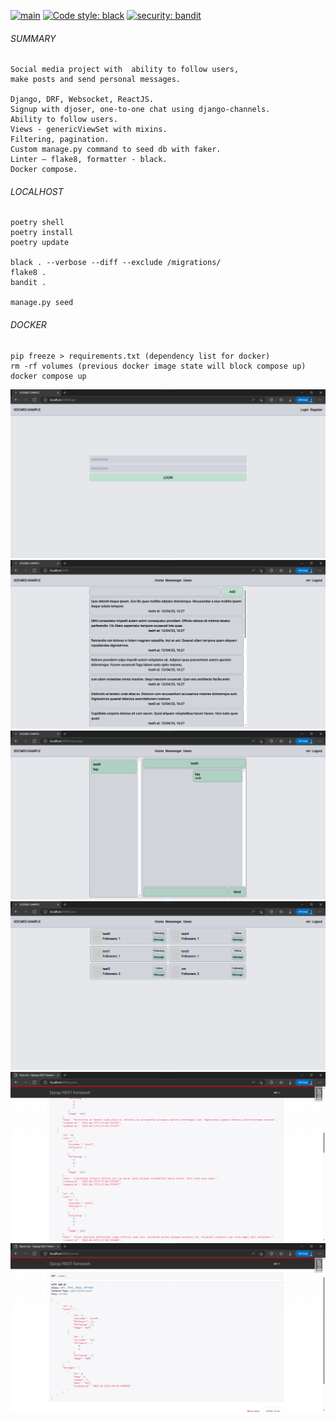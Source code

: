 [![main](https://github.com/lyingtakemura/socmed-sample/actions/workflows/main.yaml/badge.svg)](https://github.com/lyingtakemura/socmed-sample/actions/workflows/main.yaml)
[![Code style: black](https://img.shields.io/badge/code%20style-black-000000.svg)](https://github.com/psf/black)
[![security: bandit](https://img.shields.io/badge/security-bandit-yellow.svg)](https://github.com/PyCQA/bandit)

###### SUMMARY
```
Social media project with  ability to follow users,
make posts and send personal messages.

Django, DRF, Websocket, ReactJS.
Signup with djoser, one-to-one chat using django-channels.
Ability to follow users.
Views - genericViewSet with mixins.
Filtering, pagination.
Custom manage.py command to seed db with faker.
Linter – flake8, formatter - black.
Docker compose.
```
###### LOCALHOST
```
poetry shell
poetry install
poetry update

black . --verbose --diff --exclude /migrations/
flake8 .
bandit .

manage.py seed
```
###### DOCKER
```
pip freeze > requirements.txt (dependency list for docker)
rm -rf volumes (previous docker image state will block compose up)
docker compose up
```
![](docs/images/00_login.png)
![](docs/images/01_posts.png)
![](docs/images/02_messenger.png)
![](docs/images/03_users.png)
![](docs/images/04_drf_posts.png)
![](docs/images/05_drf_rooms.png)